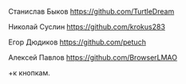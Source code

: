 Станислав Быков https://github.com/TurtleDream

Николай Суслин https://github.com/krokus283

Егор Дюдиков https://github.com/petuch

Алексей Павлов  https://github.com/BrowserLMAO

+к кнопкам.
